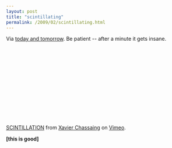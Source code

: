 ```yaml
---
layout: post
title: "scintillating"
permalink: /2009/02/scintillating.html
---
```


<p>Via <a href="http://www.todayandtomorrow.net/2009/02/10/scintillation/">today and tomorrow</a>.  Be patient -- after a minute it gets insane.</p>

<p><object width="501" height="213"><param name="allowfullscreen" value="true" /><param name="allowscriptaccess" value="always" /><param name="movie" value="http://vimeo.com/moogaloop.swf?clip_id=3114617&amp;server=vimeo.com&amp;show_title=1&amp;show_byline=1&amp;show_portrait=0&amp;color=ecf000&amp;fullscreen=1" /><embed src="http://vimeo.com/moogaloop.swf?clip_id=3114617&amp;server=vimeo.com&amp;show_title=1&amp;show_byline=1&amp;show_portrait=0&amp;color=ecf000&amp;fullscreen=1" type="application/x-shockwave-flash" allowfullscreen="true" allowscriptaccess="always" width="501" height="213"></embed></object><br /><a href="http://vimeo.com/3114617">SCINTILLATION</a> from <a href="http://vimeo.com/chassaingxavier">Xavier Chassaing</a> on <a href="http://vimeo.com">Vimeo</a>.</p>

<p><strong>[this is good]</strong> </p>




